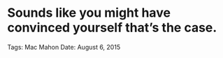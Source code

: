 # Sounds like you might have convinced yourself that’s the case.

Tags: Mac Mahon
Date: August 6, 2015
